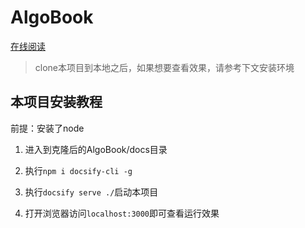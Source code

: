 # AlgoBook

[在线阅读](http://algo.yirufeng.top/#/)



> clone本项目到本地之后，如果想要查看效果，请参考下文安装环境

## 本项目安装教程

前提：安装了node

1. 进入到克隆后的AlgoBook/docs目录

2. 执行`npm i docsify-cli -g`

3. 执行`docsify serve ./`启动本项目

4. 打开浏览器访问`localhost:3000`即可查看运行效果

   
